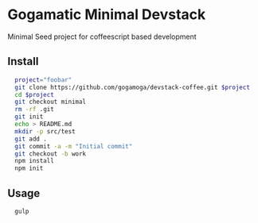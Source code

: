 Gogamatic Minimal Devstack
==========================

Minimal Seed project for coffeescript based development

Install
-------

```bash    
  project="foobar"
  git clone https://github.com/gogamoga/devstack-coffee.git $project
  cd $project
  git checkout minimal    
  rm -rf .git
  git init
  echo > README.md    
  mkdir -p src/test    
  git add .
  git commit -a -m "Initial commit"    
  git checkout -b work
  npm install    
  npm init
```

Usage
-----

```bash
  gulp
```

